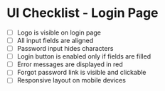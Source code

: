 # UI Checklist - Login Page

- [ ] Logo is visible on login page
- [ ] All input fields are aligned
- [ ] Password input hides characters
- [ ] Login button is enabled only if fields are filled
- [ ] Error messages are displayed in red
- [ ] Forgot password link is visible and clickable
- [ ] Responsive layout on mobile devices
